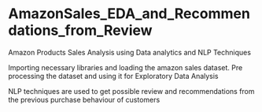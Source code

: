 # AmazonSales_EDA_and_Recommendations_from_Review
Amazon Products Sales Analysis using Data analytics and NLP Techniques 

Importing necessary libraries and loading the amazon sales dataset.
Pre processing the dataset and using it for Exploratory Data Analysis

NLP techniques are used to get possible review and recommendations from the previous purchase behaviour of customers
